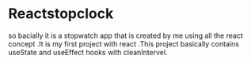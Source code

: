# Reactstopclock
so bacially it is a stopwatch app that is created by me using all the react concept .It is my first project with react .This project basically contains 
useState and useEffect hooks with cleanIntervel.
